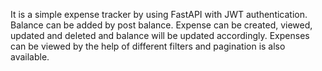 It is a simple expense tracker by using FastAPI with JWT authentication.
Balance can be added by post balance.
Expense can be created, viewed, updated and deleted and balance will be updated accordingly.
Expenses can be viewed by the help of different filters and pagination is also available.
